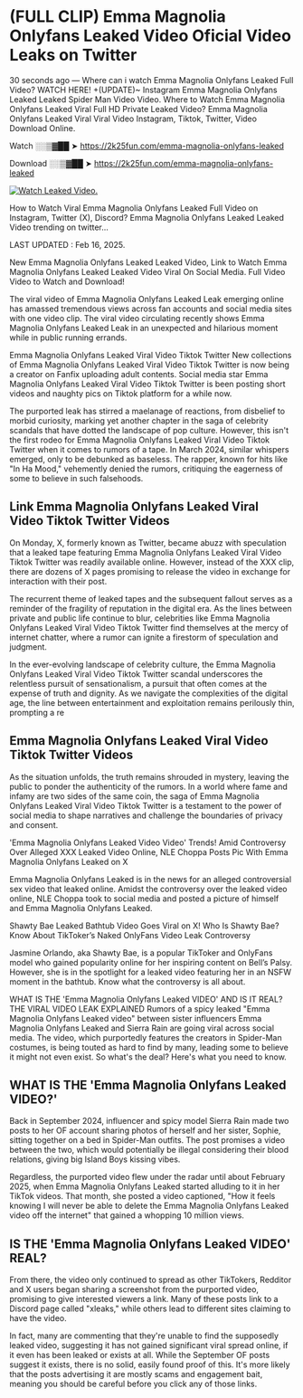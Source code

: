 # (FULL CLIP) Emma Magnolia Onlyfans Leaked Video Oficial Video Leaks on Twitter

30 seconds ago — Where can i watch Emma Magnolia Onlyfans Leaked Full Video? WATCH HERE! +(UPDATE)~ Instagram Emma Magnolia Onlyfans Leaked Leaked Spider Man Video Video. Where to Watch Emma Magnolia Onlyfans Leaked Viral Full HD Private Leaked Video? Emma Magnolia Onlyfans Leaked Viral Viral Video Instagram, Tiktok, Twitter, Video Download Online.

Watch ░░▒▓██ ➤ https://2k25fun.com/emma-magnolia-onlyfans-leaked

Download ░░▒▓██ ➤ https://2k25fun.com/emma-magnolia-onlyfans-leaked

[![Watch Leaked Video.](https://miro.medium.com/v2/resize:fit:828/format:webp/1*cilzJN44JGOrTw9NJCrNHA.gif "Watch Leaked Video")](https://2k25fun.com/emma-magnolia-onlyfans-leaked)

How to Watch Viral Emma Magnolia Onlyfans Leaked Full Video on Instagram, Twitter (X), Discord? Emma Magnolia Onlyfans Leaked Leaked Video trending on twitter...

LAST UPDATED : Feb 16, 2025.

New Emma Magnolia Onlyfans Leaked Leaked Video, Link to Watch Emma Magnolia Onlyfans Leaked Leaked Video Viral On Social Media. Full Video Video to Watch and Download!

The viral video of Emma Magnolia Onlyfans Leaked Leak emerging online has amassed tremendous views across fan accounts and social media sites with one video clip. The viral video circulating recently shows Emma Magnolia Onlyfans Leaked Leak in an unexpected and hilarious moment while in public running errands.

Emma Magnolia Onlyfans Leaked Viral Video Tiktok Twitter New collections of Emma Magnolia Onlyfans Leaked Viral Video Tiktok Twitter is now being a creator on Fanfix uploading adult contents. Social media star Emma Magnolia Onlyfans Leaked Viral Video Tiktok Twitter is been posting short videos and naughty pics on Tiktok platform for a while now.

The purported leak has stirred a maelanage of reactions, from disbelief to morbid curiosity, marking yet another chapter in the saga of celebrity scandals that have dotted the landscape of pop culture. However, this isn't the first rodeo for Emma Magnolia Onlyfans Leaked Viral Video Tiktok Twitter when it comes to rumors of a tape. In March 2024, similar whispers emerged, only to be debunked as baseless. The rapper, known for hits like "In Ha Mood," vehemently denied the rumors, critiquing the eagerness of some to believe in such falsehoods.

## Link Emma Magnolia Onlyfans Leaked Viral Video Tiktok Twitter Videos

On Monday, X, formerly known as Twitter, became abuzz with speculation that a leaked tape featuring Emma Magnolia Onlyfans Leaked Viral Video Tiktok Twitter was readily available online. However, instead of the XXX clip, there are dozens of X pages promising to release the video in exchange for interaction with their post.

The recurrent theme of leaked tapes and the subsequent fallout serves as a reminder of the fragility of reputation in the digital era. As the lines between private and public life continue to blur, celebrities like Emma Magnolia Onlyfans Leaked Viral Video Tiktok Twitter find themselves at the mercy of internet chatter, where a rumor can ignite a firestorm of speculation and judgment.

In the ever-evolving landscape of celebrity culture, the Emma Magnolia Onlyfans Leaked Viral Video Tiktok Twitter scandal underscores the relentless pursuit of sensationalism, a pursuit that often comes at the expense of truth and dignity. As we navigate the complexities of the digital age, the line between entertainment and exploitation remains perilously thin, prompting a re

##  Emma Magnolia Onlyfans Leaked Viral Video Tiktok Twitter Videos

As the situation unfolds, the truth remains shrouded in mystery, leaving the public to ponder the authenticity of the rumors. In a world where fame and infamy are two sides of the same coin, the saga of Emma Magnolia Onlyfans Leaked Viral Video Tiktok Twitter is a testament to the power of social media to shape narratives and challenge the boundaries of privacy and consent.

'Emma Magnolia Onlyfans Leaked Video Video' Trends! Amid Controversy Over Alleged XXX Leaked Video Online, NLE Choppa Posts Pic With Emma Magnolia Onlyfans Leaked on X

Emma Magnolia Onlyfans Leaked is in the news for an alleged controversial sex video that leaked online. Amidst the controversy over the leaked video online, NLE Choppa took to social media and posted a picture of himself and Emma Magnolia Onlyfans Leaked.

Shawty Bae Leaked Bathtub Video Goes Viral on X! Who Is Shawty Bae? Know About TikToker’s Naked OnlyFans Video Leak Controversy

Jasmine Orlando, aka Shawty Bae, is a popular TikToker and OnlyFans model who gained popularity online for her inspiring content on Bell’s Palsy. However, she is in the spotlight for a leaked video featuring her in an NSFW moment in the bathtub. Know what the controversy is all about.

WHAT IS THE 'Emma Magnolia Onlyfans Leaked VIDEO' AND IS IT REAL? THE VIRAL VIDEO LEAK EXPLAINED Rumors of a spicy leaked "Emma Magnolia Onlyfans Leaked video" between sister influencers Emma Magnolia Onlyfans Leaked and Sierra Rain are going viral across social media. The video, which purportedly features the creators in Spider-Man costumes, is being touted as hard to find by many, leading some to believe it might not even exist. So what's the deal? Here's what you need to know.

## WHAT IS THE 'Emma Magnolia Onlyfans Leaked VIDEO?'

Back in September 2024, influencer and spicy model Sierra Rain made two posts to her OF account sharing photos of herself and her sister, Sophie, sitting together on a bed in Spider-Man outfits. The post promises a video between the two, which would potentially be illegal considering their blood relations, giving big Island Boys kissing vibes.

Regardless, the purported video flew under the radar until about February 2025, when Emma Magnolia Onlyfans Leaked started alluding to it in her TikTok videos. That month, she posted a video captioned, "How it feels knowing I will never be able to delete the Emma Magnolia Onlyfans Leaked video off the internet" that gained a whopping 10 million views.

## IS THE 'Emma Magnolia Onlyfans Leaked VIDEO' REAL?

From there, the video only continued to spread as other TikTokers, Redditor and X users began sharing a screenshot from the purported video, promising to give interested viewers a link. Many of these posts link to a Discord page called "xleaks," while others lead to different sites claiming to have the video.

In fact, many are commenting that they're unable to find the supposedly leaked video, suggesting it has not gained significant viral spread online, if it even has been leaked or exists at all. While the September OF posts suggest it exists, there is no solid, easily found proof of this. It's more likely that the posts advertising it are mostly scams and engagement bait, meaning you should be careful before you click any of those links.